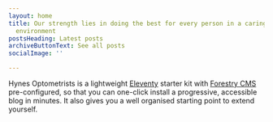 ```yaml
---
layout: home
title: Our strength lies in doing the best for every person in a caring and trusting
  environment
postsHeading: Latest posts
archiveButtonText: See all posts
socialImage: ''

---
```

Hynes Optometrists is a lightweight [Eleventy](https://11ty.io) starter kit with [Forestry
CMS](https://forestry.io/) pre-configured, so that you can one-click install a
progressive, accessible blog in minutes. It also gives you a well organised
starting point to extend yourself.